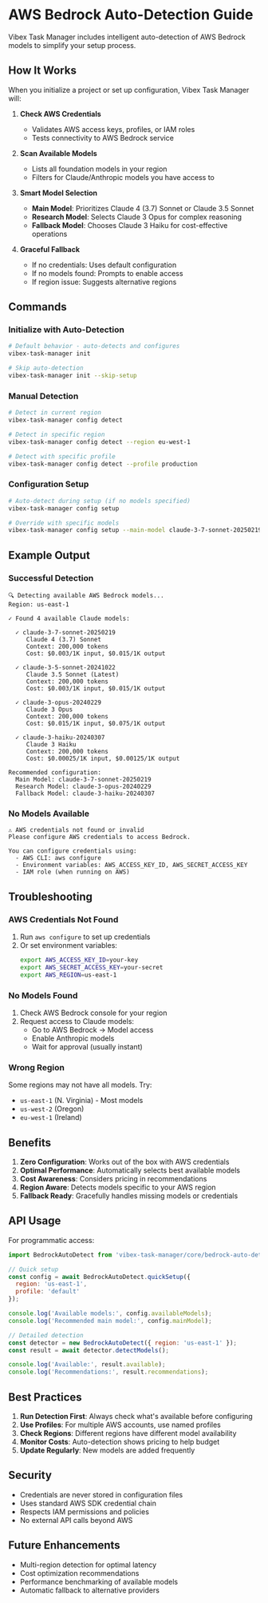 # AWS Bedrock Auto-Detection Guide

Vibex Task Manager includes intelligent auto-detection of AWS Bedrock models to simplify your setup process.

## How It Works

When you initialize a project or set up configuration, Vibex Task Manager will:

1. **Check AWS Credentials**
   - Validates AWS access keys, profiles, or IAM roles
   - Tests connectivity to AWS Bedrock service

2. **Scan Available Models**
   - Lists all foundation models in your region
   - Filters for Claude/Anthropic models you have access to

3. **Smart Model Selection**
   - **Main Model**: Prioritizes Claude 4 (3.7) Sonnet or Claude 3.5 Sonnet
   - **Research Model**: Selects Claude 3 Opus for complex reasoning
   - **Fallback Model**: Chooses Claude 3 Haiku for cost-effective operations

4. **Graceful Fallback**
   - If no credentials: Uses default configuration
   - If no models found: Prompts to enable access
   - If region issue: Suggests alternative regions

## Commands

### Initialize with Auto-Detection

```bash
# Default behavior - auto-detects and configures
vibex-task-manager init

# Skip auto-detection
vibex-task-manager init --skip-setup
```

### Manual Detection

```bash
# Detect in current region
vibex-task-manager config detect

# Detect in specific region
vibex-task-manager config detect --region eu-west-1

# Detect with specific profile
vibex-task-manager config detect --profile production
```

### Configuration Setup

```bash
# Auto-detect during setup (if no models specified)
vibex-task-manager config setup

# Override with specific models
vibex-task-manager config setup --main-model claude-3-7-sonnet-20250219
```

## Example Output

### Successful Detection

```
🔍 Detecting available AWS Bedrock models...
Region: us-east-1

✓ Found 4 available Claude models:

  ✓ claude-3-7-sonnet-20250219
     Claude 4 (3.7) Sonnet
     Context: 200,000 tokens
     Cost: $0.003/1K input, $0.015/1K output

  ✓ claude-3-5-sonnet-20241022
     Claude 3.5 Sonnet (Latest)
     Context: 200,000 tokens
     Cost: $0.003/1K input, $0.015/1K output

  ✓ claude-3-opus-20240229
     Claude 3 Opus
     Context: 200,000 tokens
     Cost: $0.015/1K input, $0.075/1K output

  ✓ claude-3-haiku-20240307
     Claude 3 Haiku
     Context: 200,000 tokens
     Cost: $0.00025/1K input, $0.00125/1K output

Recommended configuration:
  Main Model: claude-3-7-sonnet-20250219
  Research Model: claude-3-opus-20240229
  Fallback Model: claude-3-haiku-20240307
```

### No Models Available

```
⚠ AWS credentials not found or invalid
Please configure AWS credentials to access Bedrock.

You can configure credentials using:
  - AWS CLI: aws configure
  - Environment variables: AWS_ACCESS_KEY_ID, AWS_SECRET_ACCESS_KEY
  - IAM role (when running on AWS)
```

## Troubleshooting

### AWS Credentials Not Found

1. Run `aws configure` to set up credentials
2. Or set environment variables:
   ```bash
   export AWS_ACCESS_KEY_ID=your-key
   export AWS_SECRET_ACCESS_KEY=your-secret
   export AWS_REGION=us-east-1
   ```

### No Models Found

1. Check AWS Bedrock console for your region
2. Request access to Claude models:
   - Go to AWS Bedrock → Model access
   - Enable Anthropic models
   - Wait for approval (usually instant)

### Wrong Region

Some regions may not have all models. Try:
- `us-east-1` (N. Virginia) - Most models
- `us-west-2` (Oregon)
- `eu-west-1` (Ireland)

## Benefits

1. **Zero Configuration**: Works out of the box with AWS credentials
2. **Optimal Performance**: Automatically selects best available models
3. **Cost Awareness**: Considers pricing in recommendations
4. **Region Aware**: Detects models specific to your AWS region
5. **Fallback Ready**: Gracefully handles missing models or credentials

## API Usage

For programmatic access:

```javascript
import BedrockAutoDetect from 'vibex-task-manager/core/bedrock-auto-detect';

// Quick setup
const config = await BedrockAutoDetect.quickSetup({
  region: 'us-east-1',
  profile: 'default'
});

console.log('Available models:', config.availableModels);
console.log('Recommended main model:', config.mainModel);

// Detailed detection
const detector = new BedrockAutoDetect({ region: 'us-east-1' });
const result = await detector.detectModels();

console.log('Available:', result.available);
console.log('Recommendations:', result.recommendations);
```

## Best Practices

1. **Run Detection First**: Always check what's available before configuring
2. **Use Profiles**: For multiple AWS accounts, use named profiles
3. **Check Regions**: Different regions have different model availability
4. **Monitor Costs**: Auto-detection shows pricing to help budget
5. **Update Regularly**: New models are added frequently

## Security

- Credentials are never stored in configuration files
- Uses standard AWS SDK credential chain
- Respects IAM permissions and policies
- No external API calls beyond AWS

## Future Enhancements

- Multi-region detection for optimal latency
- Cost optimization recommendations
- Performance benchmarking of available models
- Automatic fallback to alternative providers